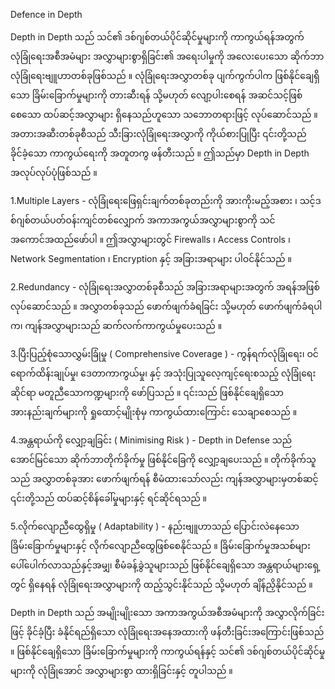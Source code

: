 Defence in Depth 

Depth in Depth သည် သင်၏ ဒစ်ဂျစ်တယ်ပိုင်ဆိုင်မှုများကို ကာကွယ်ရန်အတွက် လုံခြုံရေးအစီအမံများ အလွှာများစွာရှိခြင်း၏ အရေးပါမှုကို အလေးပေးသော ဆိုက်ဘာလုံခြုံရေးဗျူဟာတစ်ခုဖြစ်သည် ။ လုံခြုံရေးအလွှာတစ်ခု ပျက်ကွက်ပါက ဖြစ်နိုင်ချေရှိသော ခြိမ်းခြောက်မှုများကို တားဆီးရန် သို့မဟုတ် လျော့ပါးစေရန် အဆင်သင့်ဖြစ်စေသော ထပ်ဆင့်အလွှာများ ရှိနေသည်ဟူသော သဘောတရားဖြင့် လုပ်ဆောင်သည် ။ အတားအဆီးတစ်ခုစီသည် သီးခြားလုံခြုံရေးအလွှာကို ကိုယ်စားပြုပြီး ၎င်းတို့သည် ခိုင်ခံ့သော ကာကွယ်ရေးကို အတူတကွ ဖန်တီးသည် ။ ဤသည်မှာ Depth in Depth အလုပ်လုပ်ပုံဖြစ်သည် ။

1.Multiple Layers - လုံခြုံရေးဖြေရှင်းချက်တစ်ခုတည်းကို အားကိုးမည့်အစား ၊ သင့်ဒစ်ဂျစ်တယ်ပတ်ဝန်းကျင်တစ်လျှောက် အကာအကွယ်အလွှာများစွာကို သင်အကောင်အထည်ဖော်ပါ ။ ဤအလွှာများတွင် Firewalls ၊ Access Controls ၊ Network Segmentation ၊ Encryption နှင့် အခြားအရာများ ပါဝင်နိုင်သည် ။

2.Redundancy - လုံခြုံရေးအလွှာတစ်ခုစီသည် အခြားအရာများအတွက် အရန်အဖြစ် လုပ်ဆောင်သည် ။ အလွှာတစ်ခုသည် ဖောက်ဖျက်ခံရခြင်း သို့မဟုတ် ဖောက်ဖျက်ခံရပါက၊ ကျန်အလွှာများသည် ဆက်လက်ကာကွယ်မှုပေးသည် ။ 

3.ပြီးပြည့်စုံသောလွှမ်းခြုံမှု ( Comprehensive Coverage ) - ကွန်ရက်လုံခြုံရေး၊ ဝင်ရောက်ထိန်းချုပ်မှု၊ ဒေတာကာကွယ်မှု၊ နှင့် အသုံးပြုသူလေ့ကျင့်ရေးစသည့် လုံခြုံရေးဆိုင်ရာ မတူညီသောကဏ္ဍများကို ဖော်ပြသည် ။ ၎င်းသည် ဖြစ်နိုင်ချေရှိသော အားနည်းချက်များကို ရှုထောင့်မျိုးစုံမှ ကာကွယ်ထားကြောင်း သေချာစေသည် ။

4.အန္တရာယ်ကို လျှော့ချခြင်း ( Minimising Risk ) - Depth in Defense သည် အောင်မြင်သော ဆိုက်ဘာတိုက်ခိုက်မှု ဖြစ်နိုင်ခြေကို လျှော့ချပေးသည် ။ တိုက်ခိုက်သူသည် အလွှာတစ်ခုအား ဖောက်ဖျက်ရန် စီမံထားသော်လည်း ကျန်အလွှာများမှတစ်ဆင့် ၎င်းတို့သည် ထပ်ဆင့်စိန်ခေါ်မှုများနှင့် ရင်ဆိုင်ရသည် ။

5.လိုက်လျောညီထွေရှိမှု ( Adaptability ) - နည်းဗျူဟာသည် ပြောင်းလဲနေသော ခြိမ်းခြောက်မှုများနှင့် လိုက်လျောညီထွေဖြစ်စေနိုင်သည် ။ ခြိမ်းခြောက်မှုအသစ်များ ပေါ်ပေါက်လာသည်နှင့်အမျှ၊ စီမံခန့်ခွဲသူများသည် ဖြစ်နိုင်ချေရှိသော အန္တရာယ်များရှေ့တွင် ရှိနေရန် လုံခြုံရေးအလွှာများကို ထည့်သွင်းနိုင်သည် သို့မဟုတ် ချိန်ညှိနိုင်သည် ။

Depth in Depth သည် အမျိုးမျိုးသော အကာအကွယ်အစီအမံများကို အလွှာလိုက်ခြင်းဖြင့် ခိုင်ခံ့ပြီး ခံနိုင်ရည်ရှိသော လုံခြုံရေးအနေအထားကို ဖန်တီးခြင်းအကြောင်းဖြစ်သည် ။ ဖြစ်နိုင်ချေရှိသော ခြိမ်းခြောက်မှုများကို ကာကွယ်ရန်နှင့် သင်၏ ဒစ်ဂျစ်တယ်ပိုင်ဆိုင်မှုများကို လုံခြုံအောင် အလွှာများစွာ ထားရှိခြင်းနှင့် တူပါသည် ။